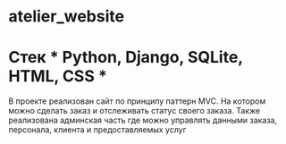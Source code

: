 # atelier_website

# Cтек * Python, Django, SQLite, HTML, CSS *

В проекте реализован сайт по принципу паттерн MVC.
На котором можно сделать заказ и отслеживать статус своего заказа.
Также реализована админская часть где можно управлять данными заказа, персонала, клиента и предоставляемых услуг


